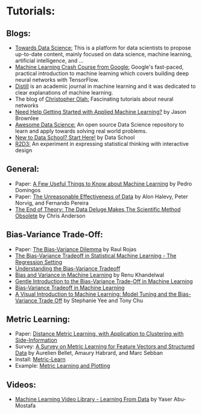 # Tutorials:

## Blogs: 
* [Towards Data Science:](https://towardsdatascience.com/) This is a platform for data scientists to propose up-to-date content, mainly focused on data science, machine learning, artificial intelligence, and ...  <br>
* [Machine Learning Crash Course from Google:](https://developers.google.com/machine-learning/crash-course/) Google's fast-paced, practical introduction to machine learning which covers building deep neural networks with TensorFlow.
* [Distill](https://distill.pub/about/) is an academic journal in machine learning and it was dedicated to clear explanations of machine learning. 
* The blog of [Christopher Olah:](http://colah.github.io) Fascinating tutorials about neural networks
* [Need Help Getting Started with Applied Machine Learning?](https://machinelearningmastery.com/start-here/) by Jason Brownlee <br>
* [Awesome Data Science:](https://github.com/bulutyazilim/awesome-datascience) An open source Data Science repository to learn and apply towards solving real world problems. <br>
* [New to Data School? Start Here!](https://www.dataschool.io/start/) by Data School
* [R2D3:](http://www.r2d3.us) An experiment in expressing statistical thinking with interactive design

## General:
* Paper: [A Few Useful Things to Know about Machine Learning](https://homes.cs.washington.edu/~pedrod/papers/cacm12.pdf) by Pedro Domingos <br>
* Paper: [The Unreasonable Effectiveness of Data](https://static.googleusercontent.com/media/research.google.com/en/ir/pubs/archive/35179.pdf) by Alon Halevy, Peter Norvig, and Fernando Pereira <br>
* [The End of Theory: The Data Deluge Makes The Scientific Method Obsolete](https://www.wired.com/2008/06/pb-theory/) by Chris Anderson <br>

## Bias-Variance Trade-Off:
* Paper: [The Bias-Variance Dilemma](https://www.inf.fu-berlin.de/inst/ag-ki/rojas_home/documents/tutorials/bias.pdf) by Raul Rojas <br>
* [The Bias-Variance Tradeoff in Statistical Machine Learning - The Regression Setting](https://www.quantstart.com/articles/The-Bias-Variance-Tradeoff-in-Statistical-Machine-Learning-The-Regression-Setting) 
* [Understanding the Bias-Variance Tradeoff](https://towardsdatascience.com/understanding-the-bias-variance-tradeoff-165e6942b229)
* [Bias and Variance in Machine Learning](https://medium.com/datadriveninvestor/bias-and-variance-in-machine-learning-51fdd38d1f86) by Renu Khandelwal
* [Gentle Introduction to the Bias-Variance Trade-Off in Machine Learning](https://machinelearningmastery.com/gentle-introduction-to-the-bias-variance-trade-off-in-machine-learning/)
* [Bias-Variance Tradeoff in Machine Learning](https://www.learnopencv.com/bias-variance-tradeoff-in-machine-learning/)
* [A Visual Introduction to Machine Learning: Model Tuning and the Bias-Variance Trade Off](http://www.r2d3.us/visual-intro-to-machine-learning-part-2/) by Stephanie Yee and Tony Chu


## Metric Learning:
* Paper: [Distance Metric Learning, with Application to Clustering with Side-Information](https://ai.stanford.edu/~ang/papers/nips02-metric.pdf)
* Survey: [A Survey on Metric Learning for Feature Vectors and Structured Data](https://arxiv.org/pdf/1306.6709.pdf) by Aurelien Bellet, Amaury Habrard, and Marc Sebban
* Install: [Metric-Learn](https://github.com/metric-learn/metric-learn) 
* Example: [Metric Learning and Plotting](https://github.com/metric-learn/metric-learn/blob/master/examples/metric_plotting.ipynb)

## Videos:
* [Machine Learning Video Library - Learning From Data](https://work.caltech.edu/library/index.html) by Yaser Abu-Mostafa
